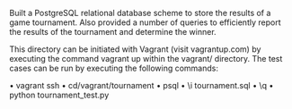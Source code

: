 Built a PostgreSQL relational database scheme to store the results of a game tournament. Also provided a number of queries to efficiently report the results of the tournament and determine the winner.

This directory can be initiated with Vagrant (visit vagrantup.com) by executing the command vagrant up within the vagrant/ directory. The test cases can be run by executing the following commands:

•	vagrant ssh
•	cd/vagrant/tournament
•	psql
•	\i tournament.sql
•	\q
•	python tournament_test.py
